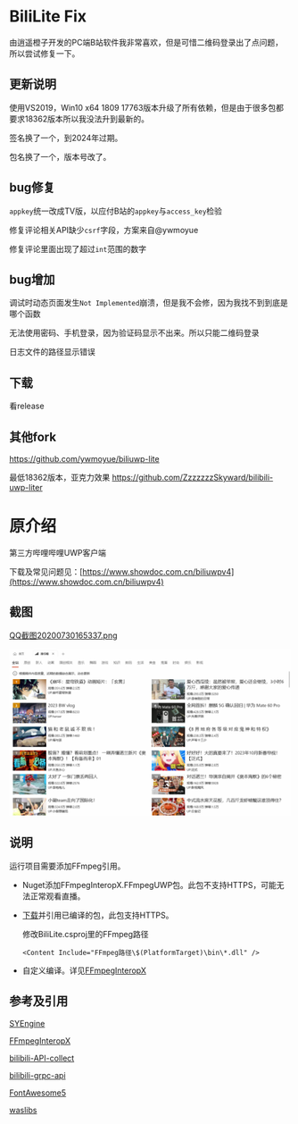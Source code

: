 # BiliLite Fix

由逍遥橙子开发的PC端B站软件我非常喜欢，但是可惜二维码登录出了点问题，所以尝试修复一下。

## 更新说明

使用VS2019，Win10 x64 1809 17763版本升级了所有依赖，但是由于很多包都要求18362版本所以我没法升到最新的。

签名换了一个，到2024年过期。

包名换了一个，版本号改了。

## bug修复

`appkey`统一改成TV版，以应付B站的`appkey`与`access_key`检验

修复评论相关API缺少`csrf`字段，方案来自@ywmoyue

修复评论里面出现了超过`int`范围的数字

## bug增加

调试时动态页面发生`Not Implemented`崩溃，但是我不会修，因为我找不到到底是哪个函数

无法使用密码、手机登录，因为验证码显示不出来。所以只能二维码登录

日志文件的路径显示错误

## 下载

看release

## 其他fork

https://github.com/ywmoyue/biliuwp-lite

最低18362版本，亚克力效果 https://github.com/ZzzzzzzSkyward/bilibili-uwp-liter

# 原介绍

第三方哔哩哔哩UWP客户端

下载及常见问题见：[https://www.showdoc.com.cn/biliuwpv4](https://www.showdoc.com.cn/biliuwpv4)

## 截图

[QQ截图20200730165337.png](https://vip1.loli.net/2020/08/02/rGLMwtVSYmaKgxi.png)

![](./screenshot/ui.png)

## 说明

运行项目需要添加FFmpeg引用。

- Nuget添加FFmpegInteropX.FFmpegUWP包。此包不支持HTTPS，可能无法正常观看直播。

- [下载](https://xiaoyaocz.lanzoui.com/i6aLtpn0kcf)并引用已编译的包，此包支持HTTPS。

	修改BiliLite.csproj里的FFmpeg路径
		
	```
	<Content Include="FFmpeg路径\$(PlatformTarget)\bin\*.dll" />
	```
	
- 自定义编译。详见[FFmpegInteropX](https://github.com/ffmpeginteropx/FFmpegInteropX)

## 参考及引用

[SYEngine](https://github.com/ShanYe/SYEngine)

[FFmpegInteropX](https://github.com/ffmpeginteropx/FFmpegInteropX)

[bilibili-API-collect](https://github.com/SocialSisterYi/bilibili-API-collect)

[bilibili-grpc-api](https://github.com/SeeFlowerX/bilibili-grpc-api)

[FontAwesome5](https://github.com/MartinTopfstedt/FontAwesome5)

[waslibs](https://github.com/wasteam/waslibs)
